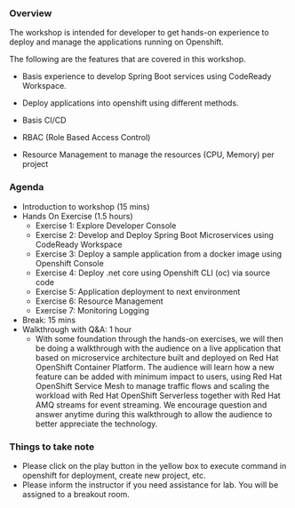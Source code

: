 ### Overview

The workshop is intended for developer to get hands-on experience to deploy and manage the applications running on Openshift.

The following are the features that are covered in this workshop.

* Basis experience to develop Spring Boot services using CodeReady Workspace.

* Deploy applications into openshift using different methods. 

* Basis CI/CD

* RBAC (Role Based Access Control)

* Resource Management to manage the resources (CPU, Memory) per project

### Agenda

* Introduction to workshop (15 mins)
* Hands On Exercise (1.5 hours)
  * Exercise 1: Explore Developer Console
  * Exercise 2: Develop and Deploy Spring Boot Microservices using CodeReady Workspace
  * Exercise 3: Deploy a sample application from a docker image using Openshift Console
  * Exercise 4: Deploy .net core using Openshift CLI (oc) via source code
  * Exercise 5: Application deployment to next environment
  * Exercise 6: Resource Management
  * Exercise 7: Monitoring Logging 
* Break: 15 mins
* Walkthrough with Q&A: 1 hour
  * With some foundation through the hands-on exercises, we will then be doing a walkthrough with the audience on a live application that based on microservice architecture built and deployed on Red Hat OpenShift Container Platform. The audience will learn how a new feature can be added with minimum impact to users, using Red Hat OpenShift Service Mesh to manage traffic flows and scaling the workload with Red Hat OpenShift Serverless together with Red Hat AMQ streams for event streaming. We encourage question and answer anytime during this walkthrough to allow the audience to better appreciate the technology.  

### Things to take note

* Please click on the play button in the yellow box to execute command in openshift for deployment, create new project, etc. 
* Please inform the instructor if you need assistance for lab.   You will be assigned to a breakout room. 
